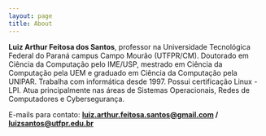 ```yaml
---
layout: page
title: About
---
```


**Luiz Arthur Feitosa dos Santos**, professor na Universidade Tecnológica Federal do Paraná campus Campo Mourão (UTFPR/CM). Doutorado em Ciência da Computação pelo IME/USP, mestrado em Ciência da Computação pela UEM e graduado em Ciência da Computação pela UNIPAR. Trabalha com informática desde 1997. Possui certificação Linux - LPI. Atua principalmente nas áreas de Sistemas Operacionais, Redes de Computadores e Cybersegurança.

E-mails para contato:  **<luiz.arthur.feitosa.santos@gmail.com>  / <luizsantos@utfpr.edu.br>**  